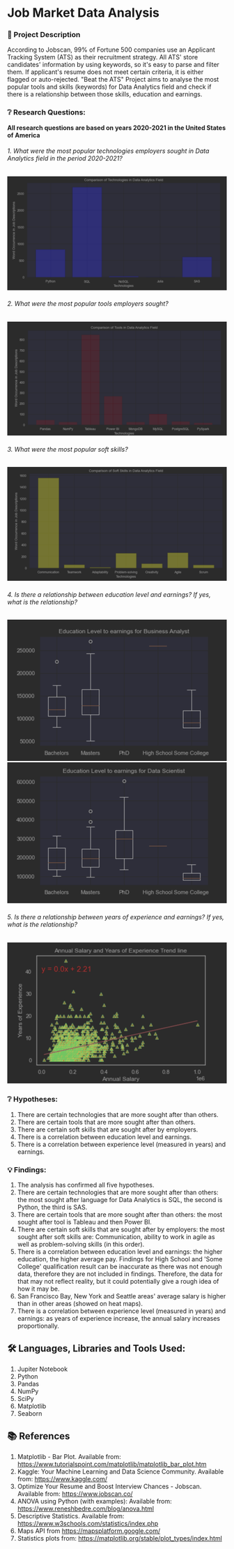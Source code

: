 # Job Market Data Analysis

### 📝 Project Description

According to Jobscan, 99% of Fortune 500 companies use an Applicant Tracking System (ATS) as their recruitment strategy.
All ATS' store candidates' information by using keywords, so it's easy to parse and filter them.
If applicant's resume does not meet certain criteria, it is either flagged or auto-rejected.
"Beat the ATS" Project aims to analyse the most popular tools and skills (keywords) for Data Analytics field and check if there is a relationship between those skills, education and earnings.


### ❔ Research Questions:
<b>All research questions are based on years 2020-2021 in the United States of America</b>


###### 1. What were the most popular technologies employers sought in Data Analytics field in the period 2020-2021?
<img src="https://github.com/rita-s/Data_Analysis_HR-Hackers/blob/main/Visualisations/Comparison%20of%20Technologies%20in%20Data%20Analytics%20Field.png" alt="Comparison of Technologies in Data Analytics Field" title="Comparison of Technologies in Data Analytics Field">

###### 2. What were the most popular tools employers sought?
<img src="https://github.com/rita-s/Data_Analysis_HR-Hackers/blob/main/Visualisations/Comparison%20of%20Tools%20in%20Data%20Analytics%20Field.png" alt="Comparison of Tools in Data Analytics Field" title="Comparison of Tools in Data Analytics Field">

###### 3. What were the most popular soft skills? 
<img src="https://github.com/rita-s/Data_Analysis_HR-Hackers/blob/main/Visualisations/Comparison%20of%20Soft%20Skills%20in%20Data%20Analytics%20Field.png" alt="Comparison of Soft Skills in Data Analytics Field" title="Comparison of Soft Skills in Data Analytics Field">

###### 4. Is there a relationship between education level and earnings? If yes, what is the relationship? 
<img src="https://github.com/rita-s/Data_Analysis_HR-Hackers/blob/main/Visualisations/Education%20Level%20to%20earnings%20for%20Business%20Analyst.png" alt="Education Level to earnings for Business Analyst" title="Education Level to earnings for Business Analyst">
<img src="https://github.com/rita-s/Data_Analysis_HR-Hackers/blob/main/Visualisations/Education%20Level%20to%20earnings%20for%20Data%20Scientist.png" alt="Education Level to earnings for Business Analyst" title="Education Level to earnings for Business Analyst">

###### 5. Is there a relationship between years of experience and earnings? If yes, what is the relationship?
<img src="https://github.com/rita-s/Data_Analysis_HR-Hackers/blob/main/Visualisations/Annual%20Salary%20and%20Years%20of%20Experience%20Trend%20line.png" alt="Annual Salary and Years of Experience Trend line" title="Annual Salary and Years of Experience Trend line'">


### ❔ Hypotheses:
1. There are certain technologies that are more sought after than others.
2. There are certain tools that are more sought after than others.
3. There are certain soft skills that are sought after by employers.
4. There is a correlation between education level and earnings.
5. There is a correlation between experience level (measured in years) and earnings.


### 💡 Findings:
1. The analysis has confirmed all five hypotheses.
2. There are certain technologies that are more sought after than others: the most sought after language for Data Analytics is SQL, the second is Python, the third is SAS.
3. There are certain tools that are more sought after than others: the most sought after tool is Tableau and then Power BI.
4. There are certain soft skills that are sought after by employers: the most sought after soft skills are: Communication, ability to work in agile as well as problem-solving skills (in this order).
5. There is a correlation between education level and earnings: the higher education, the higher average pay. Findings for High School and 'Some College' qualification result can be inaccurate as there was not enough data, therefore they are not included in findings. Therefore, the data for that may not reflect reality, but it could potentially give a rough idea of how it may be.
6. San Francisco Bay, New York and Seattle areas' average salary is higher than in other areas (showed on heat maps).
7. There is a correlation between experience level (measured in years) and earnings: as years of experience increase, the annual salary increases proportionally.



## 🛠️ Languages, Libraries and Tools Used:
1. Jupiter Notebook
2. Python
3. Pandas
4. NumPy
5. SciPy
6. Matplotlib
7. Seaborn

## 📚 References
1. Matplotlib - Bar Plot. Available from: https://www.tutorialspoint.com/matplotlib/matplotlib_bar_plot.htm
2. Kaggle: Your Machine Learning and Data Science Community. Available from: https://www.kaggle.com/
3. Optimize Your Resume and Boost Interview Chances - Jobscan. Available from: https://www.jobscan.co/
4. ANOVA using Python (with examples): Available from: https://www.reneshbedre.com/blog/anova.html
5. Descriptive Statistics. Available from: https://www.w3schools.com/statistics/index.php
6. Maps API from https://mapsplatform.google.com/
7. Statistics plots from:  https://matplotlib.org/stable/plot_types/index.html

